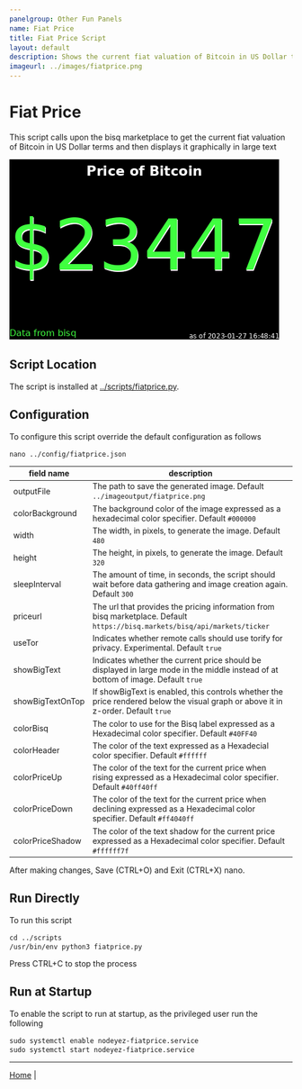 ```yaml
---
panelgroup: Other Fun Panels
name: Fiat Price
title: Fiat Price Script
layout: default
description: Shows the current fiat valuation of Bitcoin in US Dollar terms from Bisq marketplace
imageurl: ../images/fiatprice.png
---
```


# Fiat Price

This script calls upon the bisq marketplace to get the current fiat valuation of
Bitcoin in US Dollar terms and then displays it graphically in large text

![sample price of bitcoin display](../images/fiatprice.png)

## Script Location

The script is installed at
[../scripts/fiatprice.py](../scripts/fiatprice.py).

## Configuration

To configure this script override the default configuration as follows

```shell
nano ../config/fiatprice.json
```

| field name | description |
| --- | --- |
| outputFile | The path to save the generated image. Default `../imageoutput/fiatprice.png` |
| colorBackground | The background color of the image expressed as a hexadecimal color specifier. Default `#000000` |
| width | The width, in pixels, to generate the image. Default `480` |
| height | The height, in pixels, to generate the image. Default `320` |
| sleepInterval | The amount of time, in seconds, the script should wait before data gathering and image creation again. Default `300` |
| priceurl | The url that provides the pricing information from bisq marketplace. Default `https://bisq.markets/bisq/api/markets/ticker` |
| useTor | Indicates whether remote calls should use torify for privacy. Experimental. Default `true` |
| showBigText | Indicates whether the current price should be displayed in large mode in the middle instead of at bottom of image. Default `true` |
| showBigTextOnTop | If showBigText is enabled, this controls whether the price rendered below the visual graph or above it in z-order. Default `true` |
| colorBisq | The color to use for the Bisq label expressed as a Hexadecimal color specifier. Default `#40FF40` |
| colorHeader | The color of the text expressed as a Hexadecial color specifier. Default `#ffffff` |
| colorPriceUp | The color of the text for the current price when rising expressed as a Hexadecimal color specifier. Default `#40ff40ff` |
| colorPriceDown | The color of the text for the current price when declining expressed as a Hexadecimal color specifier. Default `#ff4040ff` |
| colorPriceShadow | The color of the text shadow for the current price expressed as a Hexadecimal color specifier. Default `#ffffff7f` |

After making changes, Save (CTRL+O) and Exit (CTRL+X) nano.

## Run Directly

To run this script

```shell
cd ../scripts
/usr/bin/env python3 fiatprice.py
```

Press CTRL+C to stop the process

## Run at Startup

To enable the script to run at startup, as the privileged user run the following

```shell
sudo systemctl enable nodeyez-fiatprice.service
sudo systemctl start nodeyez-fiatprice.service
```

---

[Home](../) | 
